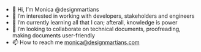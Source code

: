 - 👋 Hi, I’m Monica @designmartians
- 👀 I’m interested in working with developers, stakeholders and engineers
- 🌱 I’m currently learning all that I can; afterall, knowledge is power
- 💞️ I’m looking to collaborate on technical documents, proofreading, making documents user-friendly
- 📫 How to reach me monica@designmartians.com

<!---
designmartians/designmartians is a ✨ special ✨ repository because its `README.md` (this file) appears on your GitHub profile.
You can click the Preview link to take a look at your changes.
--->
